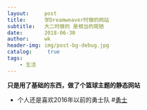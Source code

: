 ```yaml
---
layout:     post
title:      学Dreamweaver时做的网站
subtitle:   大二时做的 是相当的简陋
date:       2018-06-30
author:     wk
header-img: img/post-bg-debug.jpg
catalog: 	 true
tags:
    - 生活
---
```


**只是用了基础的东西，做了个篮球主题的静态网站**
 * 个人还是喜欢2016年以前的勇士队
#[勇士](http://wangkai101.github.io/nba/)
